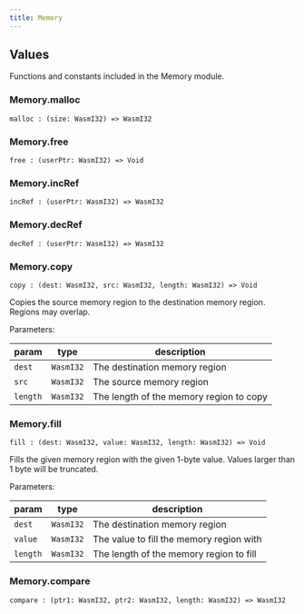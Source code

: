 ```yaml
---
title: Memory
---
```


## Values

Functions and constants included in the Memory module.

### Memory.**malloc**

```grain
malloc : (size: WasmI32) => WasmI32
```

### Memory.**free**

```grain
free : (userPtr: WasmI32) => Void
```

### Memory.**incRef**

```grain
incRef : (userPtr: WasmI32) => WasmI32
```

### Memory.**decRef**

```grain
decRef : (userPtr: WasmI32) => WasmI32
```

### Memory.**copy**

```grain
copy : (dest: WasmI32, src: WasmI32, length: WasmI32) => Void
```

Copies the source memory region to the destination memory region. Regions may overlap.

Parameters:

|param|type|description|
|-----|----|-----------|
|`dest`|`WasmI32`|The destination memory region|
|`src`|`WasmI32`|The source memory region|
|`length`|`WasmI32`|The length of the memory region to copy|

### Memory.**fill**

```grain
fill : (dest: WasmI32, value: WasmI32, length: WasmI32) => Void
```

Fills the given memory region with the given 1-byte value. Values larger than 1 byte will be truncated.

Parameters:

|param|type|description|
|-----|----|-----------|
|`dest`|`WasmI32`|The destination memory region|
|`value`|`WasmI32`|The value to fill the memory region with|
|`length`|`WasmI32`|The length of the memory region to fill|

### Memory.**compare**

```grain
compare : (ptr1: WasmI32, ptr2: WasmI32, length: WasmI32) => WasmI32
```

